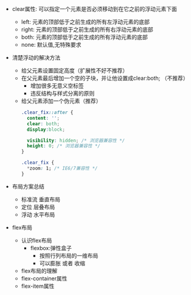 - clear属性: 可以指定一个元素是否必须移动到在它之前的浮动元素下面
  - left: 元素的顶部低于之前生成的所有左浮动元素的底部
  - right: 元素的顶部低于之前生成的所有右浮动元素的底部
  - both: 元素的顶部低于之前生成的所有浮动元素的底部
  - none: 默认值,无特殊要求


- 清楚浮动的解决方法
  - 给父元素设置固定高度（扩展性不好不推荐）
  - 在父元素最后增加一个空的子块，并让他设置成clear:both; （不推荐）
    - 增加很多无意义空标签
    - 违反结构与样式分离的原则
  - 给父元素添加一个伪元素（推荐）
    ```css
    .clear_fix::after {
      content: '';
      clear: both;
      display:block;

      visibility: hidden; /* 浏览器兼容性 */
      height: 0; /* 浏览器兼容性 */
    }

    .clear_fix {
      *zoom: 1; /* IE6/7兼容性 */
    }
    ```


- 布局方案总结
  - 标准流 垂直布局
  - 定位 层叠布局
  - 浮动 水平布局


- flex布局
  - 认识flex布局
    - flexbox:弹性盒子
      - 按照行列布局的一维布局
      - 可以膨胀 或者 收缩
  - flex布局的理解
  - flex-container属性
  - flex-item属性